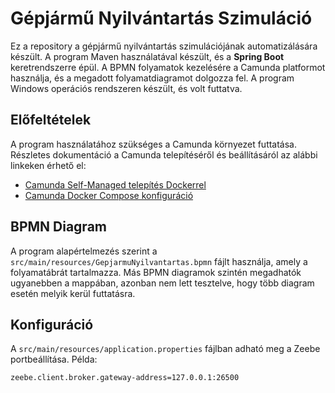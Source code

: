 # Gépjármű Nyilvántartás Szimuláció

Ez a repository a gépjármű nyilvántartás szimulációjának automatizálására készült. A program Maven használatával készült, és a **Spring Boot** keretrendszerre épül. A BPMN folyamatok kezelésére a Camunda platformot használja, és a megadott folyamatdiagramot dolgozza fel.  A program Windows operációs rendszeren készült, és volt futtatva.

## Előfeltételek

A program használatához szükséges a Camunda környezet futtatása. Részletes dokumentáció a Camunda telepítéséről és beállításáról az alábbi linkeken érhető el:
- [Camunda Self-Managed telepítés Dockerrel](https://docs.camunda.io/docs/self-managed/setup/deploy/other/docker/)
- [Camunda Docker Compose konfiguráció](https://github.com/camunda/camunda-platform/blob/main/docker-compose.yaml)

## BPMN Diagram

A program alapértelmezés szerint a `src/main/resources/GepjarmuNyilvantartas.bpmn` fájlt használja, amely a folyamatábrát tartalmazza. Más BPMN diagramok szintén megadhatók ugyanebben a mappában, azonban nem lett tesztelve, hogy több diagram esetén melyik kerül futtatásra.

## Konfiguráció

A `src/main/resources/application.properties` fájlban adható meg a Zeebe portbeállítása. Példa:

```properties
zeebe.client.broker.gateway-address=127.0.0.1:26500
